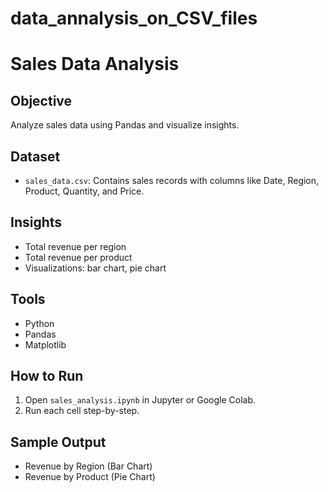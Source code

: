 # data_annalysis_on_CSV_files
# Sales Data Analysis

## Objective
Analyze sales data using Pandas and visualize insights.

## Dataset
- `sales_data.csv`: Contains sales records with columns like Date, Region, Product, Quantity, and Price.

## Insights
- Total revenue per region
- Total revenue per product
- Visualizations: bar chart, pie chart

## Tools
- Python
- Pandas
- Matplotlib

## How to Run
1. Open `sales_analysis.ipynb` in Jupyter or Google Colab.
2. Run each cell step-by-step.

## Sample Output
- Revenue by Region (Bar Chart)
- Revenue by Product (Pie Chart)
